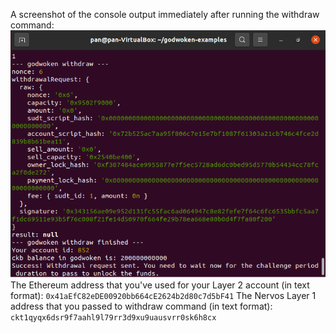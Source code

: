 A screenshot of the console output immediately after running the withdraw command:
![Console](https://github.com/Pfed-prog/gitcoin_nervos/blob/main/task9/pict.png)
The Ethereum address that you've used for your Layer 2 account (in text format):
```0x41aEfC82eDE00920bb664cE2624b2d80c7d5bF41```
The Nervos Layer 1 address that you passed to withdraw command (in text format):
```ckt1qyqx6dsr9f7aahl9l79rr3d9xu9uausvrr0sk6h8cx```
